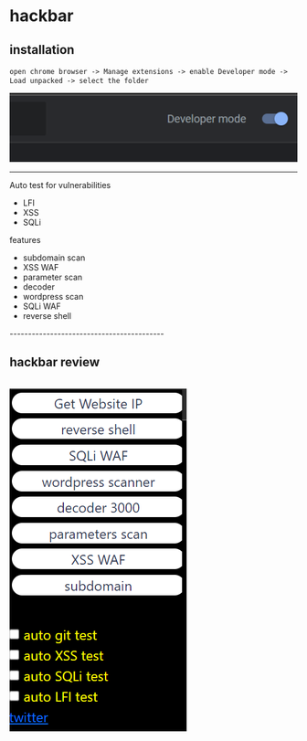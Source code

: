 # hackbar 
## installation
```
open chrome browser -> Manage extensions -> enable Developer mode -> Load unpacked -> select the folder
```
<img src="https://raw.githubusercontent.com/kira2040k/codes/main/images/image.png">


----------------------

<p>Auto test for vulnerabilities</p>
<ul>
  <li>LFI</li>
  <li>XSS</li>
  <li>SQLi</li>
</ul>


<p>features</p>
<ul>
  <li>subdomain scan</li>
  <li>XSS WAF</li>
  <li>parameter scan</li>
  <li>decoder</li>
  <li>wordpress scan</li>
  <li>SQLi WAF</li>
  <li>reverse shell</li>
</ul>
  ------------------------------------------
<br>

## hackbar review
<br> 

<img src="https://raw.githubusercontent.com/kira2040k/codes/main/images/hackbar_banner.png">



